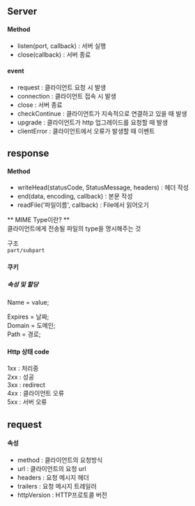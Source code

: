 ## **Server**

#### Method
* listen(port, callback) : 서버 실행    
* close(callback) : 서버 종료   

#### event
* request : 클라이언트 요청 시 발생
* connection : 클라이언트 접속 시 발생
* close : 서버 종료
* checkContinue : 클라이언트가 지속적으로 연결하고 있을 때 발생
* upgrade : 클라이언트가 http 업그레이드를 요청할 때 발생
* clientError : 클라이언트에서 오류가 발생할 때 이벤트

## **response**

#### Method
* writeHead(statusCode, StatusMessage, headers) : 헤더 작성
* end(data, encoding, callback) : 본문 작성
* readFile('파일이름', callback) : File에서 읽어오기

** MIME Type이란? **    
클라이언트에게 전송될 파일의 type을 명시해주는 것   

구조    
<code>part/subpart</code>


#### 쿠키
##### 속성 및 할당
Name = value;   

Expires = 날짜;   
Domain = 도메인;   
Path = 경로;  

#### Http 상태 code

1xx : 처리중   
2xx : 성공    
3xx : redirect    
4xx : 클라이언트 오류    
5xx : 서버 오류   

## **request**

#### 속성
* method : 클라이언트의 요청방식
* url : 클라이언트의 요청 url
* headers : 요청 메시지 헤더
* trailers : 요청 메시지 트레일러
* httpVersion : HTTP프로토콜 버전   

